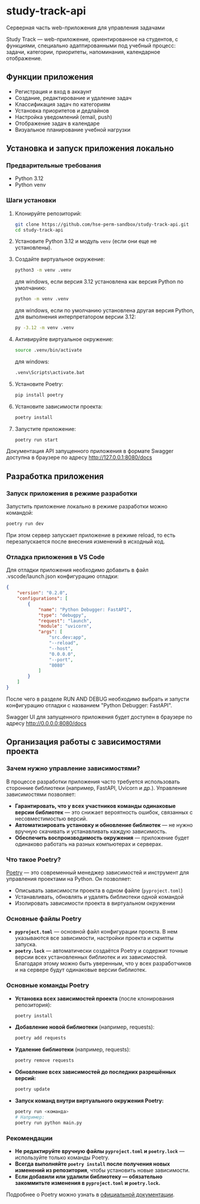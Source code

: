 # study-track-api
Серверная часть web-приложения для управления задачами

Study Track — web-приложение, ориентированное на студентов, с функциями, специально адаптированными под учебный процесс: задачи, категории, приоритеты, напоминания, календарное отображение.

## Функции приложения

- Регистрация и вход в аккаунт
- Создание, редактирование и удаление задач
- Классификация задач по категориям
- Установка приоритетов и дедлайнов
- Настройка уведомлений (email, push)
- Отображение задач в календаре
- Визуальное планирование учебной нагрузки


## Установка и запуск приложения локально
### Предварительные требования
- Python 3.12
- Python venv

### Шаги установки
1. Клонируйте репозиторий:

    ```sh
    git clone https://github.com/hse-perm-sandbox/study-track-api.git
    cd study-track-api
    ```

2. Установите Python 3.12 и модуль `venv` (если они еще не установлены).

3. Создайте виртуальное окружение:

    ```sh
    python3 -m venv .venv
    ```

    для windows, если версия 3.12 установлена как версия Python по умолчанию:

    ```sh
    python -m venv .venv
    ```
    

    для windows, если по умолчанию установлена другая версия Python, для выполнения интерпретатором версии 3.12:

    ```sh
    py -3.12 -m venv .venv
    ```


4. Активируйте виртуальное окружение:

    ```sh
    source .venv/bin/activate
    ```

    для windows:

    ```sh
    .venv\Scripts\activate.bat
    ```

5. Установите Poetry:

    ```sh
    pip install poetry
    ```

6. Установите зависимости проекта:

    ```sh
    poetry install
    ```

7.  Запустите приложение:

    ```sh
    poetry run start
    ```

Документация API запущенного приложения в формате Swagger доступна в браузере по адресу http://127.0.0.1:8080/docs

## Разработка приложения

### Запуск приложения в режиме разработки

Запустить приложение локально в режиме разработки можно командой:

```sh
poetry run dev
```

При этом сервер запускает приложение в режиме reload, то есть перезапускается после внесения изменений в исходный код.

### Отладка приложения в VS Code

Для отладки приложения необходимо добавить в файл .vscode/launch.json конфигурацию отладки:

```json
{
    "version": "0.2.0",
    "configurations": [
        {
            "name": "Python Debugger: FastAPI",
            "type": "debugpy",
            "request": "launch",
            "module": "uvicorn",
            "args": [
                "src.dev:app",
                "--reload",
                "--host",
                "0.0.0.0",
                "--port",
                "8080"
            ]
        }
    ]
}
```

После чего в разделе RUN AND DEBUG необходимо выбрать и запусти конфигурацию отладки с названием "Python Debugger: FastAPI".

Swagger UI для запущенного приложения будет доступен в браузере по адресу http://0.0.0.0:8080/docs

## Организация работы с зависимостями проекта

### Зачем нужно управление зависимостями?

В процессе разработки приложения часто требуется использовать сторонние библиотеки (например, FastAPI, Uvicorn и др.). Управление зависимостями позволяет:

- **Гарантировать, что у всех участников команды одинаковые версии библиотек** — это снижает вероятность ошибок, связанных с несовместимостью версий.
- **Автоматизировать установку и обновление библиотек** — не нужно вручную скачивать и устанавливать каждую зависимость.
- **Обеспечить воспроизводимость окружения** — приложение будет одинаково работать на разных компьютерах и серверах.

### Что такое Poetry?

[Poetry](https://python-poetry.org/) — это современный менеджер зависимостей и инструмент для управления проектами на Python. Он позволяет:
- Описывать зависимости проекта в одном файле (`pyproject.toml`)
- Устанавливать, обновлять и удалять библиотеки одной командой
- Изолировать зависимости проекта в виртуальном окружении

### Основные файлы Poetry

- **`pyproject.toml`** — основной файл конфигурации проекта. В нем указываются все зависимости, настройки проекта и скрипты запуска.
- **`poetry.lock`** — автоматически создаётся Poetry и содержит точные версии всех установленных библиотек и их зависимостей. Благодаря этому можно быть уверенным, что у всех разработчиков и на сервере будут одинаковые версии библиотек.

### Основные команды Poetry

- **Установка всех зависимостей проекта** (после клонирования репозитория):

    ```sh
    poetry install
    ```

- **Добавление новой библиотеки** (например, requests):

    ```sh
    poetry add requests
    ```

- **Удаление библиотеки** (например, requests):

    ```sh
    poetry remove requests
    ```

- **Обновление всех зависимостей до последних разрешённых версий:**

    ```sh
    poetry update
    ```

- **Запуск команд внутри виртуального окружения Poetry:**

    ```sh
    poetry run <команда>
    # Например:
    poetry run python main.py
    ```

### Рекомендации

- **Не редактируйте вручную файлы `pyproject.toml` и `poetry.lock`** — используйте только команды Poetry.
- **Всегда выполняйте `poetry install` после получения новых изменений из репозитория**, чтобы установить новые зависимости.
- **Если добавили или удалили библиотеку — обязательно закоммитьте изменения в `pyproject.toml` и `poetry.lock`.**

Подробнее о Poetry можно узнать в [официальной документации](https://python-poetry.org/docs/).